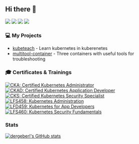 ## Hi there :wave:



[![](https://img.shields.io/badge/Twitter-1DA1F2?style=for-the-badge&logo=twitter&logoColor=white)](https://twitter.com/dergeberl)
[![](https://img.shields.io/badge/GitHub-100000?style=for-the-badge&logo=github&logoColor=white)](https://github.com/dergeberl)
[![](https://img.shields.io/badge/LinkedIn-0077B5?style=for-the-badge&logo=linkedin&logoColor=white)](https://www.linkedin.com/in/maximilian-geberl/)
[![](https://img.shields.io/badge/Xing-0698A0?style=for-the-badge&logo=xing&logoColor=white)](https://www.xing.com/profile/Maximilian_Geberl)

### :computer: My Projects

- [kubeteach](https://github.com/dergeberl/kubeteach) - Learn kubernetes in kuberenetes
- [multitool-container](https://github.com/dergeberl/multitool-container) - Three containers with useful tools for troubleshooting



### :mortar_board: Certificates & Trainings

<!--START_SECTION:badges-->
[![CKA: Certified Kubernetes Administrator](https://images.credly.com/size/110x110/images/8b8ed108-e77d-4396-ac59-2504583b9d54/cka_from_cncfsite__281_29.png)](http://www.credly.com/badges/225d234f-0c4d-4a87-82d1-12a021fd4df1 "CKA: Certified Kubernetes Administrator")
[![CKAD: Certified Kubernetes Application Developer](https://images.credly.com/size/110x110/images/f88d800c-5261-45c6-9515-0458e31c3e16/ckad_from_cncfsite.png)](http://www.credly.com/badges/b2d7a1ef-3967-418a-b9e9-65e2adf80825 "CKAD: Certified Kubernetes Application Developer")
[![CKS: Certified Kubernetes Security Specialist](https://images.credly.com/size/110x110/images/9945dfcb-1cca-4529-85e6-db1be3782210/kubernetes-security-specialist-logo2.png)](http://www.credly.com/badges/e513b194-e787-40a0-9f54-5baa1d150245 "CKS: Certified Kubernetes Security Specialist")
[![LFS458: Kubernetes Administration](https://images.credly.com/size/110x110/images/20936872-ca23-44da-a4bc-db39db3468b6/blob)](http://www.credly.com/badges/cbc881fb-59bb-47e1-bca7-1111fb3ff7f7 "LFS458: Kubernetes Administration")
[![LFD459: Kubernetes for App Developers](https://images.credly.com/size/110x110/images/debd8568-2b7c-4f94-a99d-a47e2c37ce6d/blob)](http://www.credly.com/badges/929c2192-08fb-427d-8783-e4f578321eb3 "LFD459: Kubernetes for App Developers")
[![LFS460: Kubernetes Security Fundamentals](https://images.credly.com/size/110x110/images/c0530bf5-afe6-4d28-9883-1f97645e4211/blob)](http://www.credly.com/badges/55f47a64-4cf2-4889-81a2-b87d128649fb "LFS460: Kubernetes Security Fundamentals")
<!--END_SECTION:badges-->

### Stats


[![dergeberl's GitHub stats](https://github-readme-stats.vercel.app/api?username=dergeberl)](https://github.com/anuraghazra/github-readme-stats)
